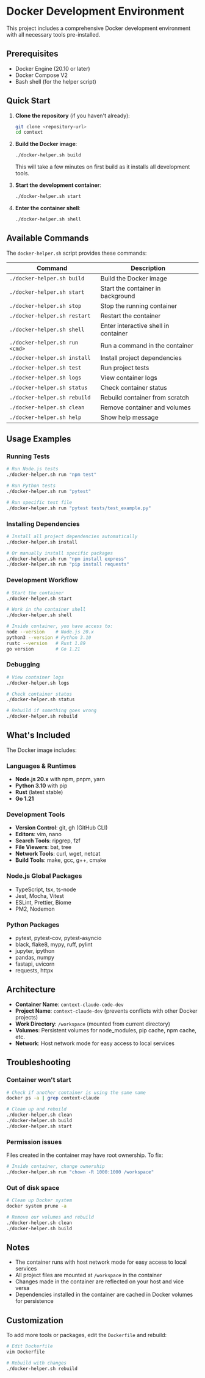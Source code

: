 # Docker Development Environment

This project includes a comprehensive Docker development environment with all necessary tools pre-installed.

## Prerequisites

- Docker Engine (20.10 or later)
- Docker Compose V2
- Bash shell (for the helper script)

## Quick Start

1. **Clone the repository** (if you haven't already):
   ```bash
   git clone <repository-url>
   cd context
   ```

2. **Build the Docker image**:
   ```bash
   ./docker-helper.sh build
   ```
   This will take a few minutes on first build as it installs all development tools.

3. **Start the development container**:
   ```bash
   ./docker-helper.sh start
   ```

4. **Enter the container shell**:
   ```bash
   ./docker-helper.sh shell
   ```

## Available Commands

The `docker-helper.sh` script provides these commands:

| Command | Description |
|---------|-------------|
| `./docker-helper.sh build` | Build the Docker image |
| `./docker-helper.sh start` | Start the container in background |
| `./docker-helper.sh stop` | Stop the running container |
| `./docker-helper.sh restart` | Restart the container |
| `./docker-helper.sh shell` | Enter interactive shell in container |
| `./docker-helper.sh run <cmd>` | Run a command in the container |
| `./docker-helper.sh install` | Install project dependencies |
| `./docker-helper.sh test` | Run project tests |
| `./docker-helper.sh logs` | View container logs |
| `./docker-helper.sh status` | Check container status |
| `./docker-helper.sh rebuild` | Rebuild container from scratch |
| `./docker-helper.sh clean` | Remove container and volumes |
| `./docker-helper.sh help` | Show help message |

## Usage Examples

### Running Tests
```bash
# Run Node.js tests
./docker-helper.sh run "npm test"

# Run Python tests
./docker-helper.sh run "pytest"

# Run specific test file
./docker-helper.sh run "pytest tests/test_example.py"
```

### Installing Dependencies
```bash
# Install all project dependencies automatically
./docker-helper.sh install

# Or manually install specific packages
./docker-helper.sh run "npm install express"
./docker-helper.sh run "pip install requests"
```

### Development Workflow
```bash
# Start the container
./docker-helper.sh start

# Work in the container shell
./docker-helper.sh shell

# Inside container, you have access to:
node --version    # Node.js 20.x
python3 --version # Python 3.10
rustc --version   # Rust 1.89
go version        # Go 1.21
```

### Debugging
```bash
# View container logs
./docker-helper.sh logs

# Check container status
./docker-helper.sh status

# Rebuild if something goes wrong
./docker-helper.sh rebuild
```

## What's Included

The Docker image includes:

### Languages & Runtimes
- **Node.js 20.x** with npm, pnpm, yarn
- **Python 3.10** with pip
- **Rust** (latest stable)
- **Go 1.21**

### Development Tools
- **Version Control**: git, gh (GitHub CLI)
- **Editors**: vim, nano
- **Search Tools**: ripgrep, fzf
- **File Viewers**: bat, tree
- **Network Tools**: curl, wget, netcat
- **Build Tools**: make, gcc, g++, cmake

### Node.js Global Packages
- TypeScript, tsx, ts-node
- Jest, Mocha, Vitest
- ESLint, Prettier, Biome
- PM2, Nodemon

### Python Packages
- pytest, pytest-cov, pytest-asyncio
- black, flake8, mypy, ruff, pylint
- jupyter, ipython
- pandas, numpy
- fastapi, uvicorn
- requests, httpx

## Architecture

- **Container Name**: `context-claude-code-dev`
- **Project Name**: `context-claude-dev` (prevents conflicts with other Docker projects)
- **Work Directory**: `/workspace` (mounted from current directory)
- **Volumes**: Persistent volumes for node_modules, pip cache, npm cache, etc.
- **Network**: Host network mode for easy access to local services

## Troubleshooting

### Container won't start
```bash
# Check if another container is using the same name
docker ps -a | grep context-claude

# Clean up and rebuild
./docker-helper.sh clean
./docker-helper.sh build
./docker-helper.sh start
```

### Permission issues
Files created in the container may have root ownership. To fix:
```bash
# Inside container, change ownership
./docker-helper.sh run "chown -R 1000:1000 /workspace"
```

### Out of disk space
```bash
# Clean up Docker system
docker system prune -a

# Remove our volumes and rebuild
./docker-helper.sh clean
./docker-helper.sh build
```

## Notes

- The container runs with host network mode for easy access to local services
- All project files are mounted at `/workspace` in the container
- Changes made in the container are reflected on your host and vice versa
- Dependencies installed in the container are cached in Docker volumes for persistence

## Customization

To add more tools or packages, edit the `Dockerfile` and rebuild:
```bash
# Edit Dockerfile
vim Dockerfile

# Rebuild with changes
./docker-helper.sh rebuild
```